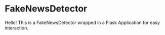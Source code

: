 # FakeNewsDetector

Hello! This is a FakeNewsDetector wrapped in a Flask Application for easy interaction.
